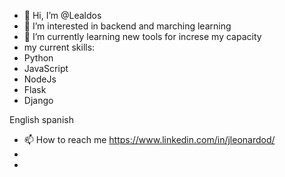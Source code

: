- 👋 Hi, I’m @Lealdos
- 👀 I’m interested in backend and marching learning
- 🌱 I’m currently learning new tools for increse my capacity
- my current skills:
- Python
- JavaScript
- NodeJs
- Flask 
- Django 

English 
spanish 

- 📫 How to reach me https://www.linkedin.com/in/jleonardod/
-                    
- 
<!---
Lealdos/Lealdos is a ✨ special ✨ repository because its `README.md` (this file) appears on your GitHub profile.
You can click the Preview link to take a look at your changes.
--->
